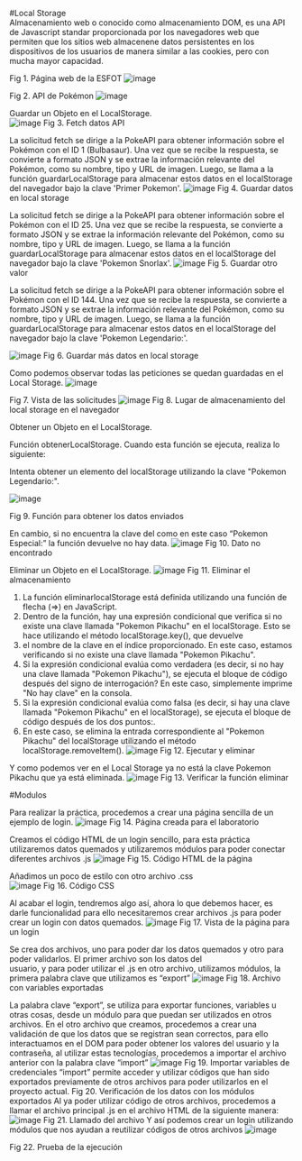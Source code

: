 #Local Storage<br>
Almacenamiento web o conocido como almacenamiento DOM, es una API de Javascript standar proporcionada por los navegadores web
que permiten que los sitios web almacenene datos persistentes en los dispositivos de los usuarios de manera similar a las cookies, pero con mucha mayor capacidad.

 Fig 1. Página web de la ESFOT
 ![image](https://github.com/silviachaluisa/storage-modules/assets/133398724/8428b89d-609d-4169-835a-bca7824b94fd)

 Fig 2. API de Pokémon
 ![image](https://github.com/silviachaluisa/storage-modules/assets/133398724/41ff109f-5e96-4e95-a1f3-7320cf9fde21)

Guardar un Objeto en el LocalStorage.<br>
![image](https://github.com/silviachaluisa/storage-modules/assets/133398724/224fbdea-250b-4e73-8839-a841d6f2a829)
Fig 3. Fetch datos API

La solicitud fetch se dirige a la PokeAPI para obtener información sobre el Pokémon con el ID 1 (Bulbasaur). Una vez que se recibe la respuesta, se convierte a formato JSON y se extrae la información relevante del Pokémon, como su nombre, tipo y URL de imagen. Luego, se llama a la función guardarLocalStorage para almacenar 
estos datos en el localStorage del navegador bajo la clave 'Primer Pokemon'.
![image](https://github.com/silviachaluisa/storage-modules/assets/133398724/61125de0-3443-4a1a-9143-bfb826a15985)
Fig 4. Guardar datos en local storage
 


La solicitud fetch se dirige a la PokeAPI para obtener información sobre el Pokémon con el ID 25. 
Una vez que se recibe la respuesta, se convierte a formato JSON y se extrae la información relevante del Pokémon, como su nombre, tipo y URL de imagen. Luego, 
se llama a la función guardarLocalStorage para almacenar estos datos en el localStorage del navegador bajo la clave 'Pokemon Snorlax'.
![image](https://github.com/silviachaluisa/storage-modules/assets/133398724/1b0e4721-a128-49e6-ba55-9e8a17578de0)
 Fig 5. Guardar otro valor

La solicitud fetch se dirige a la PokeAPI para obtener información sobre el Pokémon con el ID 144. Una vez que se recibe la respuesta, se convierte a formato JSON y se extrae la información relevante del Pokémon, como su nombre, tipo y URL de imagen. Luego, se llama a la función guardarLocalStorage para almacenar estos datos en el localStorage del navegador bajo la clave 'Pokemon Legendario:'.

![image](https://github.com/silviachaluisa/storage-modules/assets/133398724/d39b4ee9-1467-4b3a-8ed9-92c508551f6d)
 Fig 6. Guardar más datos en local storage


Como podemos observar todas las peticiones se quedan guardadas en el Local Storage.
![image](https://github.com/silviachaluisa/storage-modules/assets/133398724/f975cef5-c350-469b-b8d1-c64a1cccdf8b)

 Fig 7. Vista de las solicitudes
 ![image](https://github.com/silviachaluisa/storage-modules/assets/133398724/84037d68-fdcc-4e26-abe6-b13ba38a0b7f)
 Fig 8. Lugar de almacenamiento del local storage en el navegador


Obtener un Objeto en el LocalStorage.

Función obtenerLocalStorage. Cuando esta función se ejecuta, realiza lo siguiente:

Intenta obtener un elemento del localStorage utilizando la clave "Pokemon Legendario:".

![image](https://github.com/silviachaluisa/storage-modules/assets/133398724/68a2f8f7-da14-4f60-aafc-b5d1638eabde)

 Fig 9. Función para obtener los datos enviados


En cambio, si no encuentra la clave del como en este caso “Pokemon Especial:” la función devuelve no hay data.
![image](https://github.com/silviachaluisa/storage-modules/assets/133398724/9a68eff6-ac36-4397-897a-7a9cde64efdf)
 Fig 10. Dato no encontrado



Eliminar un Objeto en el LocalStorage.
![image](https://github.com/silviachaluisa/storage-modules/assets/133398724/d953f8ad-73b4-4c07-bfa9-cec8a4c77241)
 Fig 11.  Eliminar el almacenamiento


1.	La función eliminarlocalStorage está definida utilizando una función de flecha (=>) en JavaScript.
2.	Dentro de la función, hay una expresión condicional que verifica si no existe una clave llamada "Pokemon Pikachu" en el localStorage. Esto se hace utilizando el método localStorage.key(), que devuelve 
3.	el nombre de la clave en el índice proporcionado. En este caso, estamos verificando si no existe una clave llamada "Pokemon Pikachu".
4.	Si la expresión condicional evalúa como verdadera (es decir, si no hay una clave llamada "Pokemon Pikachu"), se ejecuta el bloque de código después del signo de interrogación? En este caso, simplemente imprime "No hay clave" en la consola.
5.	Si la expresión condicional evalúa como falsa (es decir, si hay una clave llamada "Pokemon Pikachu" en el localStorage), se ejecuta el bloque de código después de los dos puntos:.
6.	En este caso, se elimina la entrada correspondiente al "Pokemon Pikachu" del localStorage utilizando el método localStorage.removeItem().
   ![image](https://github.com/silviachaluisa/storage-modules/assets/133398724/2322245e-5356-4bda-91e5-17150f97e28c)
   Fig 12. Ejecutar y eliminar


Y como podemos ver en el Local Storage ya no está la clave Pokemon Pikachu que ya está eliminada.
![image](https://github.com/silviachaluisa/storage-modules/assets/133398724/c422a90f-6344-478d-afb3-0401a5635dea)
Fig 13. Verificar la función eliminar


#Modulos<br>

Para realizar la práctica, procedemos a crear una página sencilla de un ejemplo de login.
![image](https://github.com/silviachaluisa/storage-modules/assets/133398724/77093237-783e-469c-bb0e-eb256dd22a30)
 Fig 14. Página creada para el laboratorio

Creamos el código HTML de un login sencillo, para esta práctica utilizaremos datos quemados y utilizaremos módulos para poder conectar diferentes archivos .js
![image](https://github.com/silviachaluisa/storage-modules/assets/133398724/24afe257-ddd7-49a4-9323-30703b88a70a)
Fig 15. Código HTML de la página

Añadimos un poco de estilo con otro archivo .css  
![image](https://github.com/silviachaluisa/storage-modules/assets/133398724/e119baf5-ecfd-49de-9094-3fc7d8def881)
Fig 16. Código CSS

Al acabar el login, tendremos algo así, ahora lo que debemos hacer, es darle funcionalidad para ello necesitaremos crear archivos .js para poder crear un login con datos quemados.
![image](https://github.com/silviachaluisa/storage-modules/assets/133398724/d218dfba-203e-41dd-a15c-8aa3a7bf84e3)
Fig 17. Vista de la página para un login

Se crea dos archivos, uno para poder dar los datos quemados y otro para poder validarlos.
El primer archivo son los datos del   
usuario, y para poder utilizar el .js en otro archivo, utilizamos módulos, la primera palabra clave que utilizamos es “export”
![image](https://github.com/silviachaluisa/storage-modules/assets/133398724/477cf277-e5e1-4476-9021-86585de66113)
Fig 18. Archivo con variables exportadas

La palabra clave “export”, se utiliza para exportar funciones, variables u otras cosas, desde un módulo para que puedan ser utilizados en otros archivos.
En el otro archivo que creamos, procedemos a crear una validación de que los datos que se registran sean correctos, para ello interactuamos en el DOM para poder obtener los 
valores del usuario y la contraseña, al utilizar estas tecnologías, procedemos a importar el archivo anterior con la palabra clave “import”
![image](https://github.com/silviachaluisa/storage-modules/assets/133398724/529fb525-2158-4245-af68-dec1031b816e)
Fig 19. Importar variables de credenciales
“import” permite acceder y utilizar códigos que han sido exportados previamente de otros archivos para poder utilizarlos en el proyecto actual. 
 Fig 20. Verificación de los datos con los módulos exportados
Al ya poder utilizar código de otros archivos, procedemos a llamar el archivo principal .js en el archivo HTML de la siguiente manera:
![image](https://github.com/silviachaluisa/storage-modules/assets/133398724/fa434fd4-b7db-4162-8f65-cd47584e9ae2)
Fig 21. Llamado del archivo
Y así podemos crear un login utilizando módulos que nos ayudan a reutilizar códigos de otros archivos 
![image](https://github.com/silviachaluisa/storage-modules/assets/133398724/ceee5366-16fe-42e5-80b2-0ae3ad47b017)

Fig 22. Prueba de la ejecución

